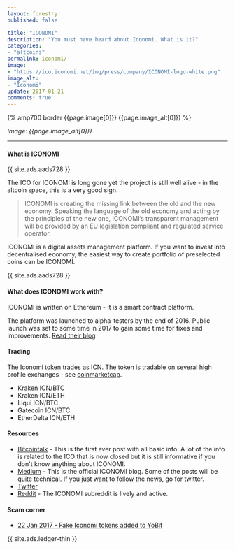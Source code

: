 ```yaml
---
layout: forestry
published: false

title: "ICONOMI"
description: "You must have heard about Iconomi. What is it?"
categories:
- "altcoins"
permalink: iconomi/
image:
- "https://ico.iconomi.net/img/press/company/ICONOMI-logo-white.png"
image_alt:
- "Iconomi"
update: 2017-01-21
comments: true
---
```


{% amp700 border {{page.image[0]}} {{page.image_alt[0]}} %}

_Image: {{page.image_alt[0]}}_

________________________

#### What is ICONOMI

{{ site.ads.aads728 }}

The ICO for ICONOMI is long gone yet the project is still well alive - in the altcoin space, this is a very good sign.

> ICONOMI is creating the missing link between the old and the new economy. Speaking the language of the old economy and acting by the principles of the new one, ICONOMI’s transparent management will be provided by an EU legislation compliant and regulated service operator.

ICONOMI is a digital assets management platform. If you want to invest into decentralised economy, the easiest way to create portfolio of preselected coins can be ICONOMI.

{{ site.ads.aads728 }}

#### What does ICONOMI work with?

ICONOMI is written on Ethereum - it is a smart contract platform.

The platform was launched to alpha-testers by the end of 2016. Public launch was set to some time in 2017 to gain some time for fixes and improvements. [Read their blog](https://medium.com/iconominet/iconomi-optimising-its-digital-assets-management-platform-before-the-public-launch-in-early-2017-5cf78c51776b#.avadakup0)

#### Trading

The Iconomi token trades as ICN. The token is tradable on several high profile exchanges - see [coinmarketcap](https://coinmarketcap.com/assets/iconomi/#markets).

* Kraken	ICN/BTC
* Kraken	ICN/ETH
* Liqui	ICN/BTC
* Gatecoin	ICN/BTC
* EtherDelta	ICN/ETH

#### Resources

* [Bitcointalk](https://bitcointalk.org/index.php?topic=1587736.0) - This is the first ever post with all basic info. A lot of the info is related to the ICO that is now closed but it is still informative if you don't know anything about ICONOMI.
* [Medium](https://medium.com/iconominet) - This is the official ICONOMI blog. Some of the posts will be quite technical. If you just want to follow the news, go for twitter.
* [Twitter](https://twitter.com/iconominet)
* [Reddit](https://www.reddit.com/r/ICONOMI/) - The ICONOMI subreddit is lively and active.

#### Scam corner

* [22 Jan 2017 - Fake Iconomi tokens added to YoBit](https://np.reddit.com/r/ethtrader/comments/5pb4gv/real_iconomi_has_been_added_to_mercatox_fake_icn/)



{{ site.ads.ledger-thin }}
